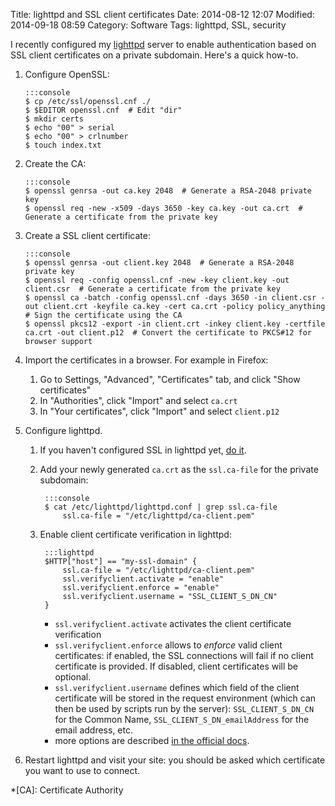 Title: lighttpd and SSL client certificates
Date: 2014-08-12 12:07
Modified: 2014-09-18 08:59
Category: Software
Tags: lighttpd, SSL, security

I recently configured my [lighttpd][] server to enable authentication based on SSL client certificates on a private
subdomain. Here's a quick how-to.


1.  Configure OpenSSL:

        :::console
        $ cp /etc/ssl/openssl.cnf ./
        $ $EDITOR openssl.cnf  # Edit "dir"
        $ mkdir certs
        $ echo "00" > serial
        $ echo "00" > crlnumber
        $ touch index.txt

2.  Create the CA:

        :::console
        $ openssl genrsa -out ca.key 2048  # Generate a RSA-2048 private key
        $ openssl req -new -x509 -days 3650 -key ca.key -out ca.crt  # Generate a certificate from the private key

3.  Create a SSL client certificate:

        :::console
        $ openssl genrsa -out client.key 2048  # Generate a RSA-2048 private key
        $ openssl req -config openssl.cnf -new -key client.key -out client.csr  # Generate a certificate from the private key
        $ openssl ca -batch -config openssl.cnf -days 3650 -in client.csr -out client.crt -keyfile ca.key -cert ca.crt -policy policy_anything  # Sign the certificate using the CA
        $ openssl pkcs12 -export -in client.crt -inkey client.key -certfile ca.crt -out client.p12  # Convert the certificate to PKCS#12 for browser support

4.  Import the certificates in a browser. For example in Firefox:

    1. Go to Settings, "Advanced", "Certificates" tab, and click "Show certificates"
    2. In "Authorities", click "Import" and select `ca.crt`
    3. In "Your certificates", click "Import" and select `client.p12`

5.  Configure lighttpd.

    1. If you haven't configured SSL in lighttpd yet, [do it][ssl-details].
    2. Add your newly generated `ca.crt` as the `ssl.ca-file` for the private subdomain:

            :::console
            $ cat /etc/lighttpd/lighttpd.conf | grep ssl.ca-file
                ssl.ca-file = "/etc/lighttpd/ca-client.pem"

    3. Enable client certificate verification in lighttpd:

            :::lighttpd
            $HTTP["host"] == "my-ssl-domain" {
                ssl.ca-file = "/etc/lighttpd/ca-client.pem"
                ssl.verifyclient.activate = "enable"
                ssl.verifyclient.enforce = "enable"
                ssl.verifyclient.username = "SSL_CLIENT_S_DN_CN"
            }

        - `ssl.verifyclient.activate` activates the client certificate verification
        - `ssl.verifyclient.enforce` allows to *enforce* valid client certificates: if enabled, the SSL connections will
           fail if no client certificate is provided. If disabled, client certificates will be optional.
        - `ssl.verifyclient.username` defines which field of the client certificate will be stored in the request
           environment (which can then be used by scripts run by the server): `SSL_CLIENT_S_DN_CN` for the Common Name,
           `SSL_CLIENT_S_DN_emailAddress` for the email address, etc.
        - more options are described [in the official docs][ssl-conf].

6.  Restart lighttpd and visit your site: you should be asked which certificate you want to use to connect.


*[CA]: Certificate Authority

[lighttpd]: http://www.lighttpd.net/
[ssl-conf]: http://redmine.lighttpd.net/projects/lighttpd/wiki/Docs_SSL#Configuration
[ssl-details]: http://redmine.lighttpd.net/projects/1/wiki/docs_ssl#Details
